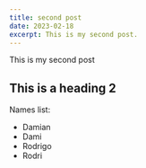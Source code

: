 ```yaml
---
title: second post
date: 2023-02-18
excerpt: This is my second post.
---
```


This is my second post

## This is a heading 2

Names list:

- Damian
- Dami
- Rodrigo
- Rodri
